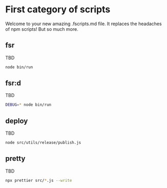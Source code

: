 # First category of scripts

 Welcome to your new amazing .fscripts.md file. It replaces the headaches of npm scripts! But so much more.


## fsr

TBD

```bash
node bin/run
```


## fsr:d

TBD

```bash
DEBUG=* node bin/run
```


## deploy

TBD

```bash
node src/utils/release/publish.js
```


## pretty

TBD

```bash
npx prettier src/*.js --write
```

